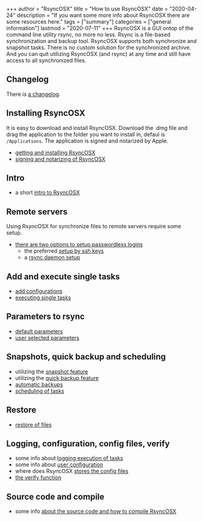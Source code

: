 +++
author = "RsyncOSX"
title = "How to use RsyncOSX"
date = "2020-04-24"
description = "If you want some more info about RsyncOSX there are some resources here."
tags = ["summary"]
categories = ["general information"]
lastmod = "2020-07-11"
+++
RsyncOSX is a GUI ontop of the command line utility rsync, no more no less. Rsync is a file-based synchronization and backup tool. RsyncOSX supports both synchronize and snapshot tasks. There is no custom solution for the synchronized archive. And you can quit utilizing RsyncOSX (and rsync) at any time and still have access to all synchronized files.

## Changelog

There is [a changelog](/post/changelog/).

## Installing RsyncOSX

It is easy to download and install RsyncOSX. Download the .dmg file and drag the application to the folder you want to install in, defaul is `/Applications`. The application is signed and notarized by Apple.

 - [getting and installing RsyncOSX](/post/rsyncosx/)
 - [signing and notarizing of RsyncOSX](/post/notarized/)

## Intro

- a short [intro to RsyncOSX](/post/intro/)

## Remote servers

Using RsyncOSX for synchronize files to remote servers require some setup.

- [there are two options to setup passwordless logins](/post/remotelogins/)
  - the preferred [setup by ssh keys](/post/ssh/)
  - a [rsync daemon setup](/post/rsyncdaemon/)

## Add and execute single tasks

- [add configurations](/post/addconfigurations/)
- [executing single tasks](/post/singletask/)

## Parameters to rsync

- [default parameters](/post/rsyncparameters)
- [user selected parameters](/post/userparameters/)

## Snapshots, quick backup and scheduling

- utilizing the [snapshot feature](/post/snapshots/)
- utilizing the [quick backup feature](/post/quickbackup/)
- [automatic backups](/post/automatic/)
- [scheduling of tasks](/post/scheduletasks/)

## Restore

- [restore of files](/post/restore/)

## Logging, configuration, config files, verify

- some info about [logging execution of tasks](/post/logging/)
- some info about [user configuration](/post/userconfiguration/)
- where does RsyncOSX [stores the config files](/post/configfiles/)
- [the verify function](/post/verify/)

## Source code and compile

- some info [about the source code and how to compile RsyncOSX](/post/source)
